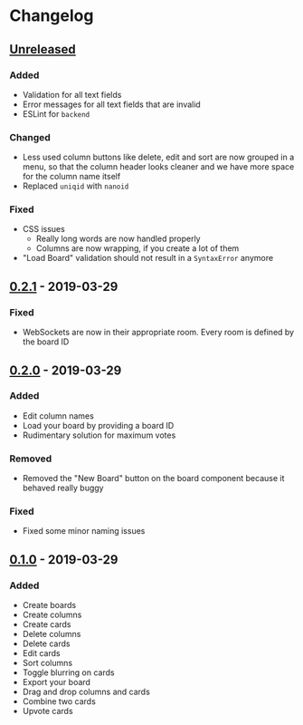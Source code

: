 # Changelog

## [Unreleased]

### Added

- Validation for all text fields
- Error messages for all text fields that are invalid
- ESLint for `backend` 

### Changed

- Less used column buttons like delete, edit and sort are now grouped in a menu, so that the column header looks cleaner and we have more space for the column name itself
- Replaced `uniqid` with `nanoid`

### Fixed

- CSS issues
  - Really long words are now handled properly
  - Columns are now wrapping, if you create a lot of them
- "Load Board" validation should not result in a `SyntaxError` anymore

## [0.2.1] - 2019-03-29

### Fixed

- WebSockets are now in their appropriate room. Every room is defined by the board ID

## [0.2.0] - 2019-03-29

### Added

- Edit column names
- Load your board by providing a board ID
- Rudimentary solution for maximum votes

### Removed

- Removed the "New Board" button on the board component because it behaved really buggy

### Fixed

- Fixed some minor naming issues

## [0.1.0] - 2019-03-29

### Added

- Create boards
- Create columns 
- Create cards 
- Delete columns 
- Delete cards
- Edit cards
- Sort columns
- Toggle blurring on cards
- Export your board
- Drag and drop columns and cards
- Combine two cards
- Upvote cards

[Unreleased]: https://github.com/yduman/retro/compare/development
[0.2.1]: https://github.com/yduman/retro/releases/tag/0.2.1
[0.2.0]: https://github.com/yduman/retro/releases/tag/0.2.0
[0.1.0]: https://github.com/yduman/retro/releases/tag/0.1.0